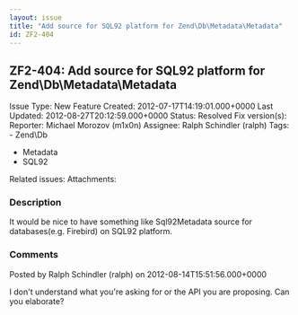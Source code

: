 ```yaml
---
layout: issue
title: "Add source for SQL92 platform for Zend\Db\Metadata\Metadata"
id: ZF2-404
---
```


ZF2-404: Add source for SQL92 platform for Zend\\Db\\Metadata\\Metadata
-----------------------------------------------------------------------

 Issue Type: New Feature Created: 2012-07-17T14:19:01.000+0000 Last Updated: 2012-08-27T20:12:59.000+0000 Status: Resolved Fix version(s): 
 Reporter:  Michael Morozov (m1x0n)  Assignee:  Ralph Schindler (ralph)  Tags: - Zend\\Db
- Metadata
- SQL92
 
 Related issues: 
 Attachments: 
### Description

It would be nice to have something like Sql92Metadata source for databases(e.g. Firebird) on SQL92 platform.

 

 

### Comments

Posted by Ralph Schindler (ralph) on 2012-08-14T15:51:56.000+0000

I don't understand what you're asking for or the API you are proposing. Can you elaborate?

 

 